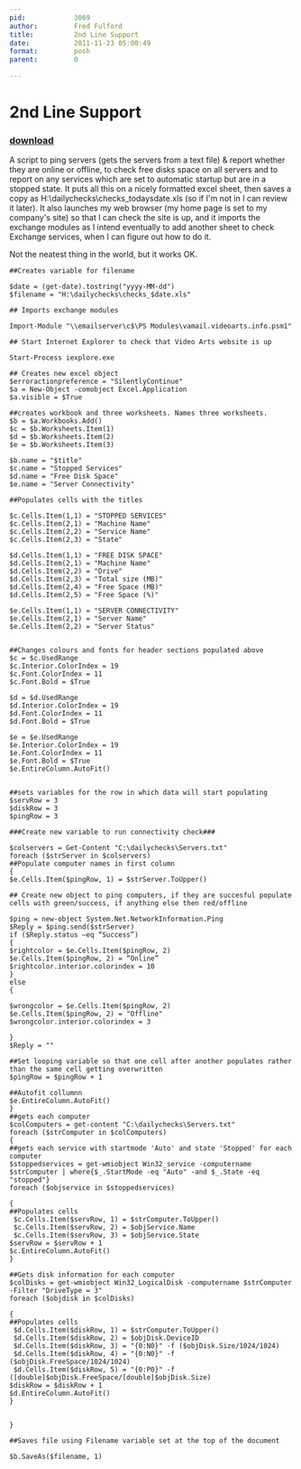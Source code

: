```yaml
---
pid:            3069
author:         Fred Fulford
title:          2nd Line Support
date:           2011-11-23 05:00:49
format:         posh
parent:         0

---
```


# 2nd Line Support

### [download](//scripts/3069.ps1)

A script to ping servers (gets the servers from a text file) & report whether they are online or offline, to check free disks space on all servers and to report on any services which are set to automatic startup but are in a stopped state. It puts all this on a nicely formatted excel sheet, then saves a copy as H:\dailychecks\checks_todaysdate.xls (so if I'm not in I can review it later). It also launches my web browser (my home page is set to my company's site) so that I can check the site is up, and it imports the exchange modules as I intend eventually to add another sheet to check Exchange services, when I can figure out how to do it. 

Not the neatest thing in the world, but it works OK.

```posh
##Creates variable for filename

$date = (get-date).tostring("yyyy-MM-dd")
$filename = "H:\dailychecks\checks_$date.xls"

## Imports exchange modules

Import-Module "\\emailserver\c$\PS Modules\vamail.videoarts.info.psm1"

## Start Internet Explorer to check that Video Arts website is up

Start-Process iexplore.exe

## Creates new excel object
$erroractionpreference = "SilentlyContinue"
$a = New-Object -comobject Excel.Application
$a.visible = $True 

##creates workbook and three worksheets. Names three worksheets.
$b = $a.Workbooks.Add()
$c = $b.Worksheets.Item(1)
$d = $b.Worksheets.Item(2)
$e = $b.Worksheets.Item(3)

$b.name = "$title"
$c.name = "Stopped Services"
$d.name = "Free Disk Space"
$e.name = "Server Connectivity"

##Populates cells with the titles

$c.Cells.Item(1,1) = "STOPPED SERVICES"
$c.Cells.Item(2,1) = "Machine Name"
$c.Cells.Item(2,2) = "Service Name"
$c.Cells.Item(2,3) = "State"

$d.Cells.Item(1,1) = "FREE DISK SPACE"
$d.Cells.Item(2,1) = "Machine Name"
$d.Cells.Item(2,2) = "Drive"
$d.Cells.Item(2,3) = "Total size (MB)"
$d.Cells.Item(2,4) = "Free Space (MB)"
$d.Cells.Item(2,5) = "Free Space (%)"

$e.Cells.Item(1,1) = "SERVER CONNECTIVITY"
$e.Cells.Item(2,1) = "Server Name"
$e.Cells.Item(2,2) = "Server Status"


##Changes colours and fonts for header sections populated above 
$c = $c.UsedRange
$c.Interior.ColorIndex = 19
$c.Font.ColorIndex = 11
$c.Font.Bold = $True

$d = $d.UsedRange
$d.Interior.ColorIndex = 19
$d.Font.ColorIndex = 11
$d.Font.Bold = $True

$e = $e.UsedRange
$e.Interior.ColorIndex = 19
$e.Font.ColorIndex = 11
$e.Font.Bold = $True
$e.EntireColumn.AutoFit()


##sets variables for the row in which data will start populating
$servRow = 3
$diskRow = 3
$pingRow = 3

###Create new variable to run connectivity check###

$colservers = Get-Content "C:\dailychecks\Servers.txt"
foreach ($strServer in $colservers)
##Populate computer names in first column
{
$e.Cells.Item($pingRow, 1) = $strServer.ToUpper()

## Create new object to ping computers, if they are succesful populate cells with green/success, if anything else then red/offline

$ping = new-object System.Net.NetworkInformation.Ping
$Reply = $ping.send($strServer)
if ($Reply.status –eq “Success”)
{
$rightcolor = $e.Cells.Item($pingRow, 2)
$e.Cells.Item($pingRow, 2) = “Online”
$rightcolor.interior.colorindex = 10
}
else
{

$wrongcolor = $e.Cells.Item($pingRow, 2)
$e.Cells.Item($pingRow, 2) = "Offline"
$wrongcolor.interior.colorindex = 3

}
$Reply = ""

##Set looping variable so that one cell after another populates rather than the same cell getting overwritten
$pingRow = $pingRow + 1

##Autofit collumnn
$e.EntireColumn.AutoFit()
}
##gets each computer
$colComputers = get-content "C:\dailychecks\Servers.txt"
foreach ($strComputer in $colComputers)
{
##gets each service with startmode 'Auto' and state 'Stopped' for each computer
$stoppedservices = get-wmiobject Win32_service -computername $strComputer | where{$_.StartMode -eq "Auto" -and $_.State -eq "stopped"} 
foreach ($objservice in $stoppedservices)

{
##Populates cells
 $c.Cells.Item($servRow, 1) = $strComputer.ToUpper()
 $c.Cells.Item($servRow, 2) = $objService.Name
 $c.Cells.Item($servRow, 3) = $objService.State
$servRow = $servRow + 1
$c.EntireColumn.AutoFit()
}

##Gets disk information for each computer
$colDisks = get-wmiobject Win32_LogicalDisk -computername $strComputer -Filter "DriveType = 3" 
foreach ($objdisk in $colDisks)

{
##Populates cells
 $d.Cells.Item($diskRow, 1) = $strComputer.ToUpper()
 $d.Cells.Item($diskRow, 2) = $objDisk.DeviceID
 $d.Cells.Item($diskRow, 3) = "{0:N0}" -f ($objDisk.Size/1024/1024)
 $d.Cells.Item($diskRow, 4) = "{0:N0}" -f ($objDisk.FreeSpace/1024/1024)
 $d.Cells.Item($diskRow, 5) = "{0:P0}" -f ([double]$objDisk.FreeSpace/[double]$objDisk.Size)
$diskRow = $diskRow + 1
$d.EntireColumn.AutoFit()
}


}

##Saves file using Filename variable set at the top of the document

$b.SaveAs($filename, 1)
```
